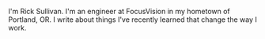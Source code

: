 I'm Rick Sullivan. I'm an engineer at FocusVision in my hometown of Portland,
OR. I write about things I've recently learned that change the way I work.
